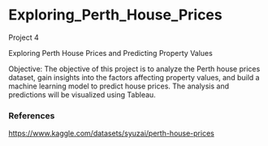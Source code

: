 # Exploring_Perth_House_Prices
Project 4

Exploring Perth House Prices and Predicting Property Values

Objective: The objective of this project is to analyze the Perth house prices dataset, gain insights into the factors affecting property values, and build a machine learning model to predict house prices. The analysis and predictions will be visualized using Tableau.


### References

https://www.kaggle.com/datasets/syuzai/perth-house-prices